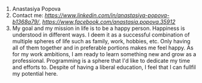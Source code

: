 1. Anastasiya Popova
2. Contact me: *https://www.linkedin.com/in/anastasiya-popova-b1368a79/*, *https://www.facebook.com/anastasia.popova.35912*
3. My goal and my mission in life is to be a happy person. Happiness is understood in different ways. I deem it as a successful combination of multiple spheres of life such as family, work, hobbies, etc. Only having all of them together and in preferable portions makes me feel happy. As for my work ambitions, I am ready to learn something new and grow as a professional. Programming is a sphere that I'd like to dedicate my time and efforts to. Despite of having a liberal education, I feel that I can fullfil my potential here.